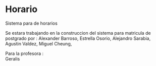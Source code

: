 # Horario
Sistema para de horarios

Se estara trabajando en la construccion del sistema para matricula de postgrado 
por :
Alexander Barroso, 
Estrella Osorio, 
Alejandro Sarabia, 
Agustin Valdez, 
Miguel Cheung, 

Para la profesora :  
Geralis 

